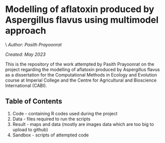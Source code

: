 # Modelling of aflatoxin produced by Aspergillus flavus using multimodel approach
\\
*Author: Pasith Prayoonrat*

*Created: May 2023*

This is the repository of the work attempted by Pasith Prayoonrat on the project regarding the modelling of aflatoxin produced by Aspergillus flavus as a dissertation for the Computational Methods in Ecology and Evolution course at Imperial College and the Centre for Agricultural and Bioscience International (CABI).
## Table of Contents
1. Code - containing R codes used during the project
2. Data - files required to run the scripts
3. Result - maps and data (mostly are images data which are too big to upload to github)
4. Sandbox - scripts of attempted code 